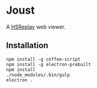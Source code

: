 # Joust

A [HSReplay](http://hearthsim.info/hsreplay/) web viewer.

## Installation
```
npm install -g coffee-script
npm install -g electron-prebuilt
npm install
./node_modules/.bin/gulp
electron .
```
